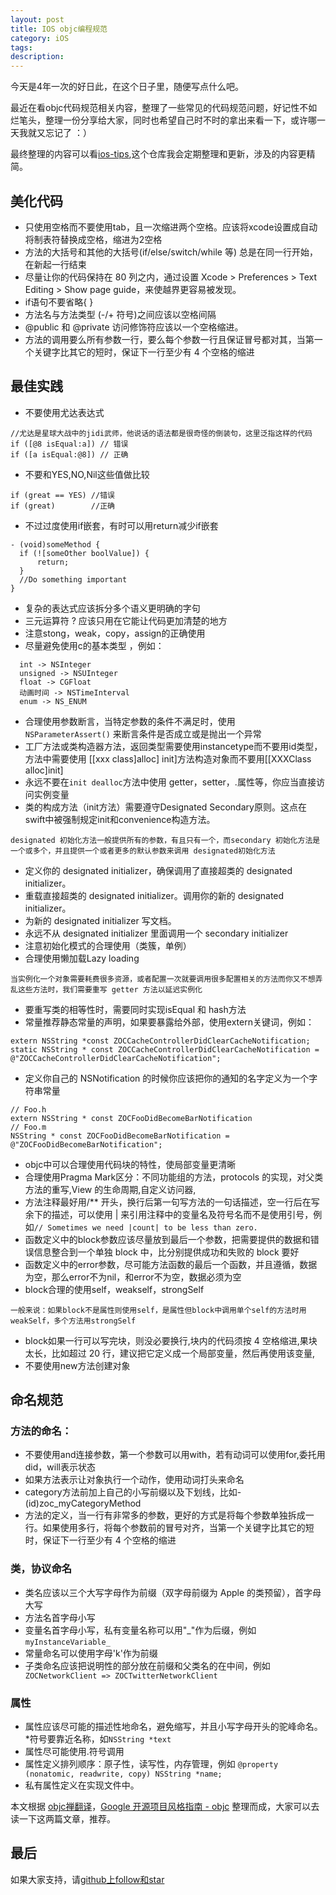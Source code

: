 ```yaml
---
layout: post
title: IOS objc编程规范
category: iOS
tags:
description:
---
```


今天是4年一次的好日此，在这个日子里，随便写点什么吧。

最近在看objc代码规范相关内容，整理了一些常见的代码规范问题，好记性不如烂笔头，整理一份分享给大家，同时也希望自己时不时的拿出来看一下，或许哪一天我就又忘记了 ：）

最终整理的内容可以看[ios-tips](),这个仓库我会定期整理和更新，涉及的内容更精简。


##  美化代码
-	只使用空格而不要使用tab，且一次缩进两个空格。应该将xcode设置成自动将制表符替换成空格，缩进为2空格
-	方法的大括号和其他的大括号(if/else/switch/while 等) 总是在同一行开始，在新起一行结束
-	尽量让你的代码保持在 80 列之内，通过设置 Xcode > Preferences > Text Editing > Show page guide，来使越界更容易被发现。
-	if语句不要省略{ }
-	方法名与方法类型 (-/+ 符号)之间应该以空格间隔
-	@public 和 @private 访问修饰符应该以一个空格缩进。
-	方法的调用要么所有参数一行，要么每个参数一行且保证冒号都对其，当第一个关键字比其它的短时，保证下一行至少有 4 个空格的缩进

## 最佳实践
-	不要使用尤达表达式
````objc
//尤达是星球大战中的jidi武师，他说话的语法都是很奇怪的倒装句，这里泛指这样的代码
if ([@8 isEqual:a]) // 错误
if ([a isEqual:@8]) // 正确
````
-	不要和YES,NO,Nil这些值做比较
````objc
if (great == YES) //错误
if (great)        //正确
````
-	不过过度使用if嵌套，有时可以用return减少if嵌套
````
- (void)someMethod {
  if (![someOther boolValue]) {
      return;
  }
  //Do something important
}
````
-	复杂的表达式应该拆分多个语义更明确的字句
-	三元运算符 ? 应该只用在它能让代码更加清楚的地方
-	注意stong，weak，copy，assign的正确使用
-   尽量避免使用c的基本类型 ，例如：
````
  int -> NSInteger
  unsigned -> NSUInteger
  float -> CGFloat
  动画时间 -> NSTimeInterval
  enum -> NS_ENUM
````
-	合理使用参数断言，当特定参数的条件不满足时，使用 ```` NSParameterAssert()```` 来断言条件是否成立或是抛出一个异常
-	工厂方法或类构造器方法，返回类型需要使用instancetype而不要用id类型，方法中需要使用 [[xxx class]alloc] init]方法构造对象而不要用[[XXXClass alloc]init]
-	永远不要在```` init dealloc ````方法中使用 getter，setter，.属性等，你应当直接访问实例变量
-	类的构成方法（init方法）需要遵守Designated Secondary原则。这点在swift中被强制规定init和convenience构造方法。
````
designated 初始化方法一般提供所有的参数，有且只有一个，而secondary 初始化方法是一个或多个，并且提供一个或者更多的默认参数来调用 designated初始化方法
````
-   定义你的 designated initializer，确保调用了直接超类的 designated initializer。
-   重载直接超类的 designated initializer。调用你的新的 designated initializer。
-   为新的 designated initializer 写文档。
-   永远不从 designated initializer 里面调用一个 secondary initializer
-	注意初始化模式的合理使用（类簇，单例）
-	合理使用懒加载Lazy loading
````
当实例化一个对象需要耗费很多资源，或者配置一次就要调用很多配置相关的方法而你又不想弄乱这些方法时，我们需要重写 getter 方法以延迟实例化
````
-	要重写类的相等性时，需要同时实现isEqual 和 hash方法
-	常量推荐静态常量的声明，如果要暴露给外部，使用extern关键词，例如：
````objc
extern NSString *const ZOCCacheControllerDidClearCacheNotification;
static NSString * const ZOCCacheControllerDidClearCacheNotification = @"ZOCCacheControllerDidClearCacheNotification";
````
-	定义你自己的 NSNotification 的时候你应该把你的通知的名字定义为一个字符串常量
````objc
// Foo.h
extern NSString * const ZOCFooDidBecomeBarNotification
// Foo.m
NSString * const ZOCFooDidBecomeBarNotification = @"ZOCFooDidBecomeBarNotification";
````
-	objc中可以合理使用代码块的特性，使局部变量更清晰
-	合理使用Pragma Mark区分：不同功能组的方法，protocols 的实现，对父类方法的重写,View 的生命周期,自定义访问器,
-	方法注释最好用/** 开头，换行后第一句写方法的一句话描述，空一行后在写余下的描述，可以使用 | 来引用注释中的变量名及符号名而不是使用引号，例如```` // Sometimes we need |count| to be less than zero. ````
-	函数定义中的block参数应该尽量放到最后一个参数，把需要提供的数据和错误信息整合到一个单独 block 中，比分别提供成功和失败的 block 要好
-	函数定义中的error参数，尽可能方法函数的最后一个函数，并且遵循，数据为空，那么error不为nil，和error不为空，数据必须为空
-	block合理的使用self，weakself，strongSelf
````
一般来说：如果block不是属性则使用self，是属性但block中调用单个self的方法时用weakSelf，多个方法用strongSelf
````
-	block如果一行可以写完块，则没必要换行,块内的代码须按 4 空格缩进,果块太长，比如超过 20 行，建议把它定义成一个局部变量，然后再使用该变量,
-	不要使用new方法创建对象

## 命名规范

###  方法的命名：
-	不要使用and连接参数，第一个参数可以用with，若有动词可以使用for,委托用did，will表示状态
-	如果方法表示让对象执行一个动作，使用动词打头来命名
-	category方法前加上自己的小写前缀以及下划线，比如- (id)zoc_myCategoryMethod
-	方法的定义，当一行有非常多的参数，更好的方式是将每个参数单独拆成一行。如果使用多行，将每个参数前的冒号对齐，当第一个关键字比其它的短时，保证下一行至少有 4 个空格的缩进

###  类，协议命名
-	类名应该以三个大写字母作为前缀（双字母前缀为 Apple 的类预留），首字母大写
-	方法名首字母小写
-	变量名首字母小写，私有变量名称可以用"_"作为后缀，例如```` myInstanceVariable_ ````
-	常量命名可以使用字母'k'作为前缀
-	子类命名应该把说明性的部分放在前缀和父类名的在中间，例如````  ZOCNetworkClient => ZOCTwitterNetworkClient ````

### 属性
-	属性应该尽可能的描述性地命名，避免缩写，并且小写字母开头的驼峰命名。 *符号要靠近名称，如```` NSString *text ````
-	属性尽可能使用.符号调用
-	属性定义排列顺序：原子性，读写性，内存管理，例如 ```` @property (nonatomic, readwrite, copy) NSString *name; ````
-	私有属性定义在实现文件中。


本文根据 [objc禅翻译](https://github.com/oa414/objc-zen-book-cn/)，[Google 开源项目风格指南 - objc](http://zh-google-styleguide.readthedocs.org/en/latest/google-objc-styleguide/contents/)
整理而成，大家可以去读一下这两篇文章，推荐。


## 最后
如果大家支持，请[github上follow和star](https://github.com/coolnameismy)